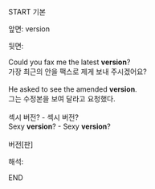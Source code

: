 START
기본

앞면:
version


뒷면:
<div>Could you fax me the latest <strong>version</strong>? </div><div><div>가장 최근의 안을 팩스로 제게 보내 주시겠어요?</div></div><div><br></div><div><div>He asked to see the amended <strong>version</strong>. </div><div><div>그는 수정본을 보여 달라고 요청했다.</div></div></div><div><br></div><div><div><div><span>섹시 버전? - 섹시 버전?</span></div></div><div><div><span>Sexy <strong>version</strong>? - Sexy <strong>version</strong>?</span></div></div></div><div><br></div><div>버전[판]</div>


해석:
<!--ID: 1746614454931-->
END